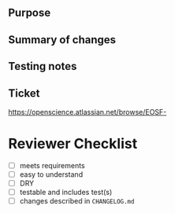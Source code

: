 <!-- Before you submit your Pull Request, make sure you picked the right branch:

     - For hotfixes, select "master" as the target branch
     - For new features and non-hotfix bugfixes, select "develop" as the target branch
     - For release feature fixes, select the relevant release branch (release/X.Y.Z) as the target branch -->

## Purpose



## Summary of changes



## Testing notes



## Ticket

https://openscience.atlassian.net/browse/EOSF-

# Reviewer Checklist

- [ ] meets requirements
- [ ] easy to understand
- [ ] DRY
- [ ] testable and includes test(s)
- [ ] changes described in `CHANGELOG.md`

<!-- Please strike through any checks that you think are not relevant for this PR and indicate why, e.g.

     - [ ] ~~easy to understand~~ *(necessarily complex)*
-->
